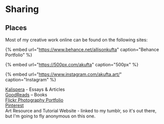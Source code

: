# Sharing

## Places 

Most of my creative work online can be found on the following sites:

{% embed url="https://www.behance.net/allisonkufta" caption="Behance Portfolio" %}

{% embed url="https://500px.com/akufta" caption="500px" %}

{% embed url="https://www.instagram.com/akufta.art/" caption="Instagram" %}

[Kalispera](https://kalispera.xyz) - Essays & Articles  
[GoodReads](https://www.goodreads.com/user/show/31960024-allison-kufta) – Books  
[Flickr Photography Portfolio](http://flickr.com/allisonkufta)  
[Pinterest](https://www.pinterest.com/4kufta/)  
Art Resource and Tutorial Website - linked to my tumblr, so it's out there, but I'm going to fly anonymous on this one. 







